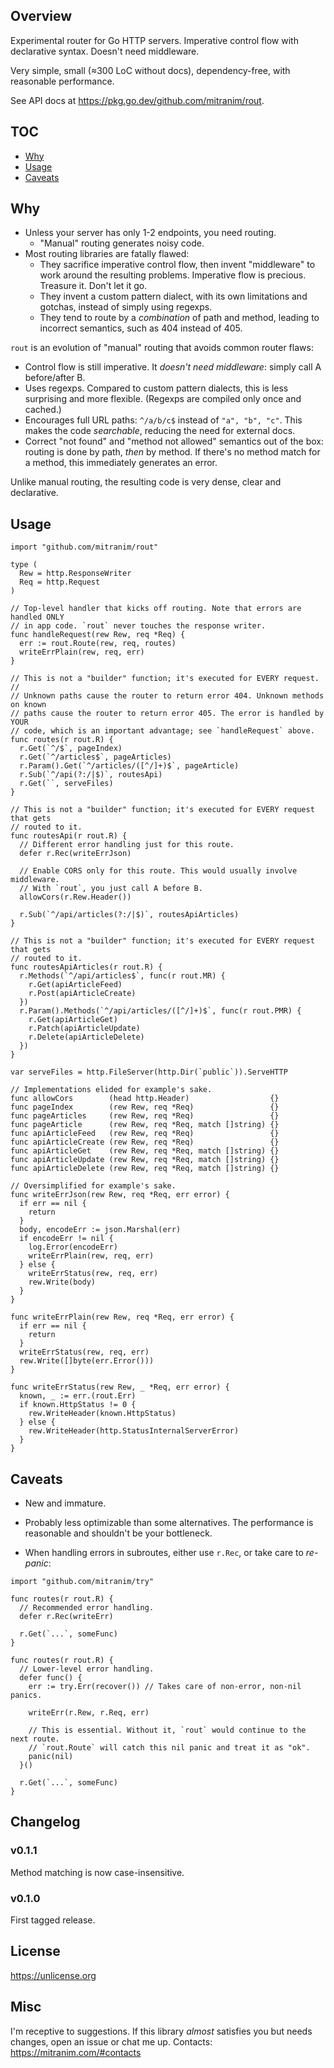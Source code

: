 ## Overview

Experimental router for Go HTTP servers. Imperative control flow with declarative syntax. Doesn't need middleware.

Very simple, small (≈300 LoC without docs), dependency-free, with reasonable performance.

See API docs at https://pkg.go.dev/github.com/mitranim/rout.

## TOC

* [Why](#why)
* [Usage](#usage)
* [Caveats](#caveats)

## Why

* Unless your server has only 1-2 endpoints, you need routing.
  * "Manual" routing generates noisy code.
* Most routing libraries are fatally flawed:
  * They sacrifice imperative control flow, then invent "middleware" to work around the resulting problems. Imperative flow is precious. Treasure it. Don't let it go.
  * They invent a custom pattern dialect, with its own limitations and gotchas, instead of simply using regexps.
  * They tend to route by a _combination_ of path and method, leading to incorrect semantics, such as 404 instead of 405.

`rout` is an evolution of "manual" routing that avoids common router flaws:

* Control flow is still imperative. It _doesn't need middleware_: simply call A before/after B.
* Uses regexps. Compared to custom pattern dialects, this is less surprising and more flexible. (Regexps are compiled only once and cached.)
* Encourages full URL paths: `^/a/b/c$` instead of `"a", "b", "c"`. This makes the code _searchable_, reducing the need for external docs.
* Correct "not found" and "method not allowed" semantics out of the box: routing is done by path, _then_ by method. If there's no method match for a method, this immediately generates an error.

Unlike manual routing, the resulting code is very dense, clear and declarative.

## Usage

```golang
import "github.com/mitranim/rout"

type (
  Rew = http.ResponseWriter
  Req = http.Request
)

// Top-level handler that kicks off routing. Note that errors are handled ONLY
// in app code. `rout` never touches the response writer.
func handleRequest(rew Rew, req *Req) {
  err := rout.Route(rew, req, routes)
  writeErrPlain(rew, req, err)
}

// This is not a "builder" function; it's executed for EVERY request.
//
// Unknown paths cause the router to return error 404. Unknown methods on known
// paths cause the router to return error 405. The error is handled by YOUR
// code, which is an important advantage; see `handleRequest` above.
func routes(r rout.R) {
  r.Get(`^/$`, pageIndex)
  r.Get(`^/articles$`, pageArticles)
  r.Param().Get(`^/articles/([^/]+)$`, pageArticle)
  r.Sub(`^/api(?:/|$)`, routesApi)
  r.Get(``, serveFiles)
}

// This is not a "builder" function; it's executed for EVERY request that gets
// routed to it.
func routesApi(r rout.R) {
  // Different error handling just for this route.
  defer r.Rec(writeErrJson)

  // Enable CORS only for this route. This would usually involve middleware.
  // With `rout`, you just call A before B.
  allowCors(r.Rew.Header())

  r.Sub(`^/api/articles(?:/|$)`, routesApiArticles)
}

// This is not a "builder" function; it's executed for EVERY request that gets
// routed to it.
func routesApiArticles(r rout.R) {
  r.Methods(`^/api/articles$`, func(r rout.MR) {
    r.Get(apiArticleFeed)
    r.Post(apiArticleCreate)
  })
  r.Param().Methods(`^/api/articles/([^/]+)$`, func(r rout.PMR) {
    r.Get(apiArticleGet)
    r.Patch(apiArticleUpdate)
    r.Delete(apiArticleDelete)
  })
}

var serveFiles = http.FileServer(http.Dir(`public`)).ServeHTTP

// Implementations elided for example's sake.
func allowCors        (head http.Header)                  {}
func pageIndex        (rew Rew, req *Req)                 {}
func pageArticles     (rew Rew, req *Req)                 {}
func pageArticle      (rew Rew, req *Req, match []string) {}
func apiArticleFeed   (rew Rew, req *Req)                 {}
func apiArticleCreate (rew Rew, req *Req)                 {}
func apiArticleGet    (rew Rew, req *Req, match []string) {}
func apiArticleUpdate (rew Rew, req *Req, match []string) {}
func apiArticleDelete (rew Rew, req *Req, match []string) {}

// Oversimplified for example's sake.
func writeErrJson(rew Rew, req *Req, err error) {
  if err == nil {
    return
  }
  body, encodeErr := json.Marshal(err)
  if encodeErr != nil {
    log.Error(encodeErr)
    writeErrPlain(rew, req, err)
  } else {
    writeErrStatus(rew, req, err)
    rew.Write(body)
  }
}

func writeErrPlain(rew Rew, req *Req, err error) {
  if err == nil {
    return
  }
  writeErrStatus(rew, req, err)
  rew.Write([]byte(err.Error()))
}

func writeErrStatus(rew Rew, _ *Req, err error) {
  known, _ := err.(rout.Err)
  if known.HttpStatus != 0 {
    rew.WriteHeader(known.HttpStatus)
  } else {
    rew.WriteHeader(http.StatusInternalServerError)
  }
}
```

## Caveats

* New and immature.

* Probably less optimizable than some alternatives. The performance is reasonable and shouldn't be your bottleneck.

* When handling errors in subroutes, either use `r.Rec`, or take care to _re-panic_:

```golang
import "github.com/mitranim/try"

func routes(r rout.R) {
  // Recommended error handling.
  defer r.Rec(writeErr)

  r.Get(`...`, someFunc)
}

func routes(r rout.R) {
  // Lower-level error handling.
  defer func() {
    err := try.Err(recover()) // Takes care of non-error, non-nil panics.

    writeErr(r.Rew, r.Req, err)

    // This is essential. Without it, `rout` would continue to the next route.
    // `rout.Route` will catch this nil panic and treat it as "ok".
    panic(nil)
  }()

  r.Get(`...`, someFunc)
}
```

## Changelog

### v0.1.1

Method matching is now case-insensitive.

### v0.1.0

First tagged release.

## License

https://unlicense.org

## Misc

I'm receptive to suggestions. If this library _almost_ satisfies you but needs changes, open an issue or chat me up. Contacts: https://mitranim.com/#contacts
